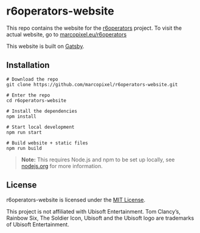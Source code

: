 # r6operators-website

This repo contains the website for the [r6operators](<[https://github.com/marcopixel/r6operators](https://github.com/marcopixel/r6operators)>) project.
To visit the actual website, go to [marcopixel.eu/r6operators](http://marcopixel.eu/r6operators)

This website is built on [Gatsby](gatsbyjs.org/).

## Installation

```shell
# Download the repo
git clone https://github.com/marcopixel/r6operators-website.git

# Enter the repo
cd r6operators-website

# Install the dependencies
npm install

# Start local development
npm run start

# Build website + static files
npm run build
```

> **Note:** This requires Node.js and npm to be set up locally, see [nodejs.org](https://nodejs.org) for more information.

## License

r6operators-website is licensed under the [MIT License](https://github.com/marcopixel/r6operators-website/blob/master/LICENSE).

This project is not affiliated with Ubisoft Entertainment. Tom Clancy’s, Rainbow Six, The Soldier Icon, Ubisoft and the Ubisoft logo are trademarks of Ubisoft Entertainment.

